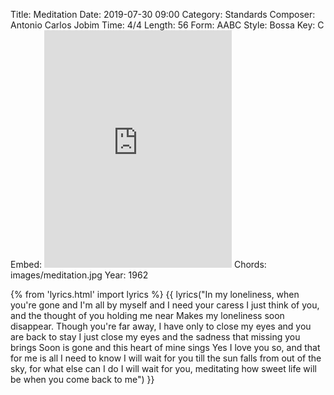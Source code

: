 Title: Meditation
Date: 2019-07-30 09:00
Category: Standards
Composer: Antonio Carlos Jobim
Time: 4/4
Length: 56
Form: AABC
Style: Bossa
Key: C
Embed: <iframe src="https://open.spotify.com/embed/playlist/1r0B1ngxnBWPka5TioGF8O" width="300" height="380" frameborder="0" allowtransparency="true" allow="encrypted-media"></iframe>
Chords: images/meditation.jpg
Year: 1962

{% from 'lyrics.html' import lyrics %}
{{ lyrics("In my loneliness, when you're gone and I'm all by myself and I need your caress
I just think of you, and the thought of you holding me near
Makes my loneliness soon disappear.
Though you're far away, I have only to close my eyes and you are back to stay
I just close my eyes and the sadness that missing you brings
Soon is gone and this heart of mine sings
Yes I love you so, and that for me is all I need to know
I will wait for you till the sun falls from out of the sky, for what else can I do
I will wait for you, meditating how sweet life will be when you come back to me") }}
